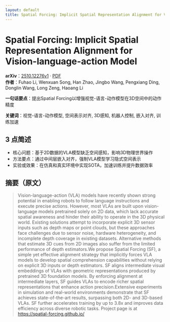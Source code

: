 ```yaml
---
layout: default
title: Spatial Forcing: Implicit Spatial Representation Alignment for Vision-language-action Model
---
```


# Spatial Forcing: Implicit Spatial Representation Alignment for Vision-language-action Model
**arXiv**：[2510.12276v1](https://arxiv.org/abs/2510.12276) · [PDF](https://arxiv.org/pdf/2510.12276.pdf)  
**作者**：Fuhao Li, Wenxuan Song, Han Zhao, Jingbo Wang, Pengxiang Ding, Donglin Wang, Long Zeng, Haoang Li  

**一句话要点**：提出Spatial Forcing以增强视觉-语言-动作模型在3D空间中的动作精度

**关键词**：视觉-语言-动作模型, 空间表示对齐, 3D感知, 机器人控制, 嵌入对齐, 训练加速

## 3 点简述
- 核心问题：基于2D数据的VLA模型缺乏空间感知，影响3D物理世界操作
- 方法要点：通过中间层嵌入对齐，强制VLA模型学习隐式空间表示
- 实验或效果：在仿真和真实环境中实现SOTA，加速训练并提升数据效率

## 摘要（原文）

> Vision-language-action (VLA) models have recently shown strong potential in
> enabling robots to follow language instructions and execute precise actions.
> However, most VLAs are built upon vision-language models pretrained solely on
> 2D data, which lack accurate spatial awareness and hinder their ability to
> operate in the 3D physical world. Existing solutions attempt to incorporate
> explicit 3D sensor inputs such as depth maps or point clouds, but these
> approaches face challenges due to sensor noise, hardware heterogeneity, and
> incomplete depth coverage in existing datasets. Alternative methods that
> estimate 3D cues from 2D images also suffer from the limited performance of
> depth estimators.We propose Spatial Forcing (SF), a simple yet effective
> alignment strategy that implicitly forces VLA models to develop spatial
> comprehension capabilities without relying on explicit 3D inputs or depth
> estimators. SF aligns intermediate visual embeddings of VLAs with geometric
> representations produced by pretrained 3D foundation models. By enforcing
> alignment at intermediate layers, SF guides VLAs to encode richer spatial
> representations that enhance action precision.Extensive experiments in
> simulation and real-world environments demonstrate that SF achieves
> state-of-the-art results, surpassing both 2D- and 3D-based VLAs. SF further
> accelerates training by up to 3.8x and improves data efficiency across diverse
> robotic tasks. Project page is at https://spatial-forcing.github.io/


